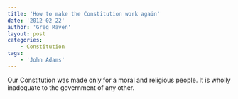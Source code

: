```yaml
---
title: 'How to make the Constitution work again'
date: '2012-02-22'
author: 'Greg Raven'
layout: post
categories:
    - Constitution
tags:
    - 'John Adams'
---
```


Our Constitution was made only for a moral and religious people. It is wholly inadequate to the government of any other.